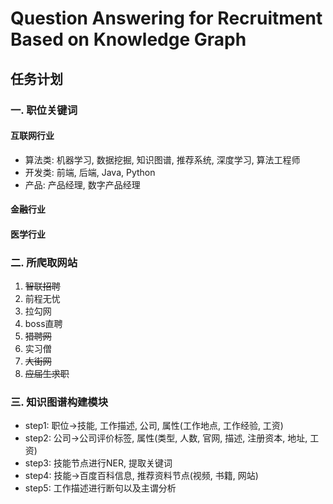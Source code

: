 # Question Answering for Recruitment Based on Knowledge Graph
## 任务计划
### 一. 职位关键词
#### 互联网行业
- 算法类:  机器学习, 数据挖掘, 知识图谱, 推荐系统, 深度学习, 算法工程师
- 开发类:  前端, 后端, Java, Python
- 产品:  产品经理, 数字产品经理
 
#### 金融行业
#### 医学行业
### 二. 所爬取网站
1. ~~智联招聘~~
2. 前程无忧
3. 拉勾网
4. boss直聘
5. ~~猎聘网~~
6. 实习僧
7. ~~大街网~~
8. ~~应届生求职~~

### 三. 知识图谱构建模块
- step1: 职位->技能, 工作描述, 公司, 属性(工作地点, 工作经验, 工资)
- step2: 公司->公司评价标签, 属性(类型, 人数, 官网, 描述, 注册资本, 地址, 工资)
- step3: 技能节点进行NER, 提取关键词
- step4: 技能->百度百科信息, 推荐资料节点(视频, 书籍, 网站)
- step5: 工作描述进行断句以及主谓分析
 
    
